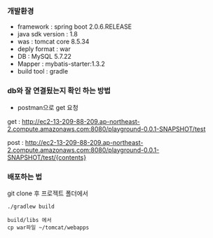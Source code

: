 ### 개발환경

- framework : spring boot 2.0.6.RELEASE
- java sdk version : 1.8
- was : tomcat core 8.5.34
- deply format : war
- DB : MySQL 5.7.22
- Mapper : mybatis-starter:1.3.2
- build tool : gradle

### db와 잘 연결됬는지 확인 하는 방법
- postman으로 get 요청

 get : http://ec2-13-209-88-209.ap-northeast-2.compute.amazonaws.com:8080/playground-0.0.1-SNAPSHOT/test

 post : http://ec2-13-209-88-209.ap-northeast-2.compute.amazonaws.com:8080/playground-0.0.1-SNAPSHOT/test/{contents}
 
### 배포하는 법

git clone 후 프로젝트 폴더에서
```
./gradlew build

build/libs 에서
cp war파일 ~/tomcat/webapps
```
